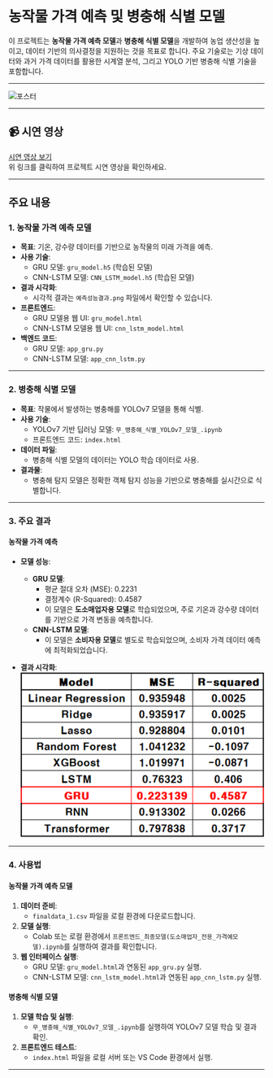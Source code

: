 # 농작물 가격 예측 및 병충해 식별 모델

이 프로젝트는 **농작물 가격 예측 모델**과 **병충해 식별 모델**을 개발하여 농업 생산성을 높이고, 데이터 기반의 의사결정을 지원하는 것을 목표로 합니다. 주요 기술로는 기상 데이터와 과거 가격 데이터를 활용한 시계열 분석, 그리고 YOLO 기반 병충해 식별 기술을 포함합니다.

---

<img width="1589" alt="포스터" src="https://github.com/user-attachments/assets/014d45a2-3ce3-4dc8-946b-d9b5f65e800b" />

---

## 📹 시연 영상
[시연 영상 보기](https://drive.google.com/file/d/14VwTPOiGJ6_nfw1GynbdI7tAMBkR7qgV/view?usp=sharing)  
위 링크를 클릭하여 프로젝트 시연 영상을 확인하세요.

---

## 주요 내용

### 1. 농작물 가격 예측 모델
- **목표**: 기온, 강수량 데이터를 기반으로 농작물의 미래 가격을 예측.
- **사용 기술**:
  - GRU 모델: `gru_model.h5` (학습된 모델)
  - CNN-LSTM 모델: `CNN_LSTM_model.h5` (학습된 모델)
- **결과 시각화**:
  - 시각적 결과는 `예측성능결과.png` 파일에서 확인할 수 있습니다.
- **프론트엔드**:
  - GRU 모델용 웹 UI: `gru_model.html`
  - CNN-LSTM 모델용 웹 UI: `cnn_lstm_model.html`
- **백엔드 코드**:
  - GRU 모델: `app_gru.py`
  - CNN-LSTM 모델: `app_cnn_lstm.py`

---

### 2. 병충해 식별 모델
- **목표**: 작물에서 발생하는 병충해를 YOLOv7 모델을 통해 식별.
- **사용 기술**:
  - YOLOv7 기반 딥러닝 모델: `무_병충해_식별_YOLOv7_모델_.ipynb`
  - 프론트엔드 코드: `index.html`
- **데이터 파일**:
  - 병충해 식별 모델의 데이터는 YOLO 학습 데이터로 사용.
- **결과물**:
  - 병충해 탐지 모델은 정확한 객체 탐지 성능을 기반으로 병충해를 실시간으로 식별합니다.

---

### 3. 주요 결과

#### 농작물 가격 예측
- **모델 성능**:
  - **GRU 모델**:  
    - 평균 절대 오차 (MSE): 0.2231  
    - 결정계수 (R-Squared): 0.4587  
    - 이 모델은 **도소매업자용 모델**로 학습되었으며, 주로 기온과 강수량 데이터를 기반으로 가격 변동을 예측합니다.
  - **CNN-LSTM 모델**:   
    - 이 모델은 **소비자용 모델**로 별도로 학습되었으며, 소비자 가격 데이터 예측에 최적화되었습니다.

- **결과 시각화**:
  ![예측 성능 결과](예측성능결과.png)

---

### 4. 사용법

#### 농작물 가격 예측 모델
1. **데이터 준비**:
   - `finaldata_1.csv` 파일을 로컬 환경에 다운로드합니다.
2. **모델 실행**:
   - Colab 또는 로컬 환경에서 `프론트엔드_최종모델(도소매업자_전용_가격예모델).ipynb`를 실행하여 결과를 확인합니다.
3. **웹 인터페이스 실행**:
   - GRU 모델: `gru_model.html`과 연동된 `app_gru.py` 실행.
   - CNN-LSTM 모델: `cnn_lstm_model.html`과 연동된 `app_cnn_lstm.py` 실행.

#### 병충해 식별 모델
1. **모델 학습 및 실행**:
   - `무_병충해_식별_YOLOv7_모델_.ipynb`를 실행하여 YOLOv7 모델 학습 및 결과 확인.
2. **프론트엔드 테스트**:
   - `index.html` 파일을 로컬 서버 또는 VS Code 환경에서 실행.

---
